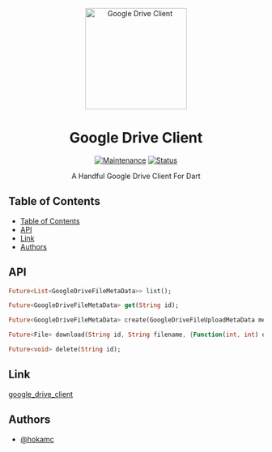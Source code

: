 <p align="center">
<img src="https://www.flaticon.com/svg/static/icons/svg/2111/2111436.svg"  width="200" alt="Google Drive Client"></a>
</p>
<h1 align="center">Google Drive Client</h1>

<div align="center">

[![Maintenance](https://img.shields.io/badge/Maintained%3F-yes-green.svg)]()
[![Status](https://img.shields.io/badge/status-active-success.svg)]()

</div>

<p align="center"> 
A Handful Google Drive Client For Dart
<br></p>

## Table of Contents

- [Table of Contents](#table-of-contents)
- [API](#api)
- [Link](#link)
- [Authors](#authors)

## API

```dart
Future<List<GoogleDriveFileMetaData>> list();

Future<GoogleDriveFileMetaData> get(String id);

Future<GoogleDriveFileMetaData> create(GoogleDriveFileUploadMetaData metaData, File file, {Function(int, int) onUploadProgress});

Future<File> download(String id, String filename, {Function(int, int) onDownloadProgress});

Future<void> delete(String id);
```

## Link

[google_drive_client](https://pub.dev/packages/google_drive_client#link)

## Authors

- [@hokamc](https://github.com/hokamc)
